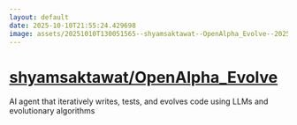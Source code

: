 ```yaml
---
layout: default
date: 2025-10-10T21:55:24.429698
image: assets/20251010T130051565--shyamsaktawat--OpenAlpha_Evolve--20251010T131637771--cropped.png
---
```


# [shyamsaktawat/OpenAlpha_Evolve](https://github.com/shyamsaktawat/OpenAlpha_Evolve)

AI agent that iteratively writes, tests, and evolves code using LLMs and evolutionary algorithms
